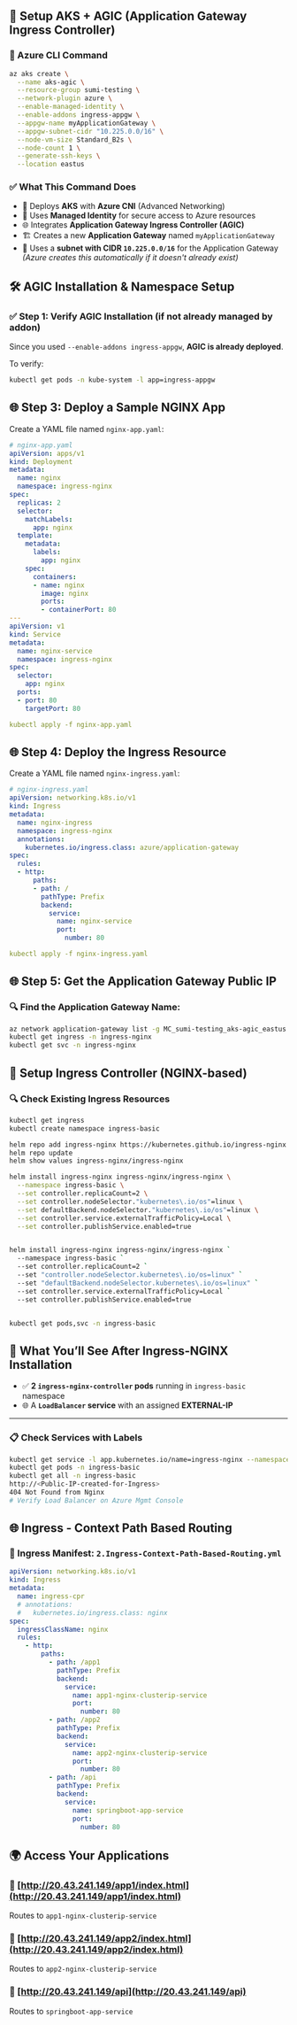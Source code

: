 ## 🚀 Setup AKS + AGIC (Application Gateway Ingress Controller)

### 🔧 Azure CLI Command

```bash
az aks create \
  --name aks-agic \
  --resource-group sumi-testing \
  --network-plugin azure \
  --enable-managed-identity \
  --enable-addons ingress-appgw \
  --appgw-name myApplicationGateway \
  --appgw-subnet-cidr "10.225.0.0/16" \
  --node-vm-size Standard_B2s \
  --node-count 1 \
  --generate-ssh-keys \
  --location eastus
```

### ✅ What This Command Does

- 🚀 Deploys **AKS** with **Azure CNI** (Advanced Networking)
- 🔐 Uses **Managed Identity** for secure access to Azure resources
- 🌐 Integrates **Application Gateway Ingress Controller (AGIC)**
- 🏗️ Creates a new **Application Gateway** named `myApplicationGateway`
- 📍 Uses a **subnet with CIDR `10.225.0.0/16`** for the Application Gateway  
  *(Azure creates this automatically if it doesn't already exist)*

## 🛠️ AGIC Installation & Namespace Setup

### ✅ Step 1: Verify AGIC Installation (if not already managed by addon)

Since you used `--enable-addons ingress-appgw`, **AGIC is already deployed**.

To verify:

```bash
kubectl get pods -n kube-system -l app=ingress-appgw
```

## 🌐 Step 3: Deploy a Sample NGINX App

Create a YAML file named `nginx-app.yaml`:

```yaml
# nginx-app.yaml
apiVersion: apps/v1
kind: Deployment
metadata:
  name: nginx
  namespace: ingress-nginx
spec:
  replicas: 2
  selector:
    matchLabels:
      app: nginx
  template:
    metadata:
      labels:
        app: nginx
    spec:
      containers:
      - name: nginx
        image: nginx
        ports:
        - containerPort: 80
---
apiVersion: v1
kind: Service
metadata:
  name: nginx-service
  namespace: ingress-nginx
spec:
  selector:
    app: nginx
  ports:
  - port: 80
    targetPort: 80

kubectl apply -f nginx-app.yaml
```
## 🌐 Step 4: Deploy the Ingress Resource

Create a YAML file named `nginx-ingress.yaml`:

```yaml
# nginx-ingress.yaml
apiVersion: networking.k8s.io/v1
kind: Ingress
metadata:
  name: nginx-ingress
  namespace: ingress-nginx
  annotations:
    kubernetes.io/ingress.class: azure/application-gateway
spec:
  rules:
  - http:
      paths:
      - path: /
        pathType: Prefix
        backend:
          service:
            name: nginx-service
            port:
              number: 80

kubectl apply -f nginx-ingress.yaml
```

## 🌐 Step 5: Get the Application Gateway Public IP

### 🔍 Find the Application Gateway Name:

```bash
az network application-gateway list -g MC_sumi-testing_aks-agic_eastus -o table
kubectl get ingress -n ingress-nginx
kubectl get svc -n ingress-nginx
```

## 🚪 Setup Ingress Controller (NGINX-based)

### 🔍 Check Existing Ingress Resources

```bash
kubectl get ingress
kubectl create namespace ingress-basic

helm repo add ingress-nginx https://kubernetes.github.io/ingress-nginx
helm repo update
helm show values ingress-nginx/ingress-nginx

helm install ingress-nginx ingress-nginx/ingress-nginx \
  --namespace ingress-basic \
  --set controller.replicaCount=2 \
  --set controller.nodeSelector."kubernetes\.io/os"=linux \
  --set defaultBackend.nodeSelector."kubernetes\.io/os"=linux \
  --set controller.service.externalTrafficPolicy=Local \
  --set controller.publishService.enabled=true


helm install ingress-nginx ingress-nginx/ingress-nginx `
  --namespace ingress-basic `
  --set controller.replicaCount=2 `
  --set "controller.nodeSelector.kubernetes\.io/os=linux" `
  --set "defaultBackend.nodeSelector.kubernetes\.io/os=linux" `
  --set controller.service.externalTrafficPolicy=Local `
  --set controller.publishService.enabled=true


kubectl get pods,svc -n ingress-basic
```

## 🔎 What You’ll See After Ingress-NGINX Installation

- ✅ **2 `ingress-nginx-controller` pods** running in `ingress-basic` namespace  
- 🌐 A **`LoadBalancer` service** with an assigned **EXTERNAL-IP**

---

### 📋 Check Services with Labels

```bash
kubectl get service -l app.kubernetes.io/name=ingress-nginx --namespace ingress-basic
kubectl get pods -n ingress-basic
kubectl get all -n ingress-basic
http://<Public-IP-created-for-Ingress>
404 Not Found from Nginx
# Verify Load Balancer on Azure Mgmt Console
```

## 🌐 Ingress - Context Path Based Routing

### 📄 Ingress Manifest: `2.Ingress-Context-Path-Based-Routing.yml`

```yaml
apiVersion: networking.k8s.io/v1
kind: Ingress
metadata:
  name: ingress-cpr
  # annotations:
  #   kubernetes.io/ingress.class: nginx
spec:
  ingressClassName: nginx
  rules:
    - http:
        paths:
          - path: /app1
            pathType: Prefix
            backend:
              service:
                name: app1-nginx-clusterip-service
                port:
                  number: 80
          - path: /app2
            pathType: Prefix
            backend:
              service:
                name: app2-nginx-clusterip-service
                port:
                  number: 80
          - path: /api
            pathType: Prefix
            backend:
              service:
                name: springboot-app-service
                port:
                  number: 80
```
## 🌍 Access Your Applications

### 🔗 [http://20.43.241.149/app1/index.html](http://20.43.241.149/app1/index.html)  
Routes to `app1-nginx-clusterip-service`

### 🔗 [http://20.43.241.149/app2/index.html](http://20.43.241.149/app2/index.html)  
Routes to `app2-nginx-clusterip-service`

### 🔗 [http://20.43.241.149/api](http://20.43.241.149/api)  
Routes to `springboot-app-service`
